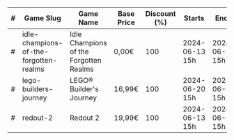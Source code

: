 |#|Game Slug|Game Name|Base Price|Discount (%)|Starts|Ends|
|---|---|---|---|---|---|---|
|#|idle-champions-of-the-forgotten-realms|Idle Champions of the Forgotten Realms|0,00€|100|2024-06-13 15h|2024-06-20 15h|
|#|lego-builders-journey|LEGO® Builder's Journey|16,99€|100|2024-06-20 15h|2024-06-27 15h|
|#|redout-2|Redout 2|19,99€|100|2024-06-13 15h|2024-06-20 15h|
